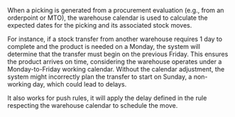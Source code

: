 When a picking is generated from a procurement evaluation
(e.g., from an orderpoint or MTO), the warehouse calendar
is used to calculate the expected dates for the picking and
its associated stock moves.

For instance, if a stock transfer from another warehouse requires
1 day to complete and the product is needed on a Monday,
the system will determine that the transfer must begin on the previous Friday.
This ensures the product arrives on time, considering the warehouse
operates under a Monday-to-Friday working calendar.
Without the calendar adjustment, the system might
incorrectly plan the transfer to start on Sunday,
a non-working day, which could lead to delays.

It also works for push rules, it will apply the delay defined in the rule
respecting the warehouse calendar to schedule the move.
